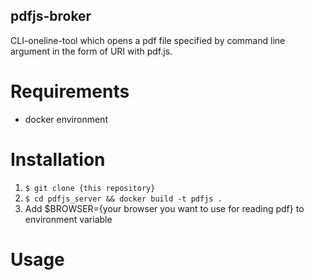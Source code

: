 pdfjs-broker
---
CLI-oneline-tool which opens a pdf file specified by command line argument in the form of URI with pdf.js.

# Requirements
- docker environment

# Installation
1. `$ git clone {this repository}`
1. `$ cd pdfjs_server && docker build -t pdfjs .`
1. Add $BROWSER={your browser you want to use for reading pdf} to environment variable

# Usage
